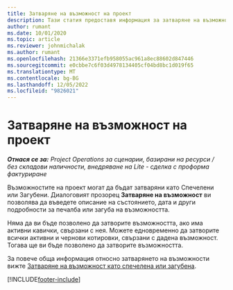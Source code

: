 ```yaml
---
title: Затваряне на възможност на проект
description: Тази статия предоставя информация за затваряне на възможност по проект.
author: rumant
ms.date: 10/01/2020
ms.topic: article
ms.reviewer: johnmichalak
ms.author: rumant
ms.openlocfilehash: 21366e3371efb958055ac961a8ec88602d847446
ms.sourcegitcommit: e0cbbe7c6f03d4978134405cf04bd8bc1d019f65
ms.translationtype: MT
ms.contentlocale: bg-BG
ms.lasthandoff: 12/05/2022
ms.locfileid: "9826021"
---
```

# <a name="close-a-project-opportunity"></a>Затваряне на възможност на проект 

_**Отнася се за:** Project Operations за сценарии, базирани на ресурси / без складови наличности, внедряване на Lite - сделка с проформа фактуриране_

Възможностите на проект могат да бъдат затваряни като Спечелени или Загубени. Диалоговият прозорец **Затваряне на възможност** ви позволява да въведете описание на състоянието, дата и други подробности за печалба или загуба на възможността.

Няма да ви бъде позволено да затворите възможността, ако има активни кавички, свързани с нея. Можете едновременно да затворите всички активни и чернови котировки, свързани с дадена възможност. Тогава ще ви бъде позволено да затворите възможността.

За повече обща информация относно затварянето на възможности вижте [Затваряне на възможност като спечелена или загубена](/dynamics365/sales-enterprise/close-opportunity-won-lost-sales).


[!INCLUDE[footer-include](../includes/footer-banner.md)]
